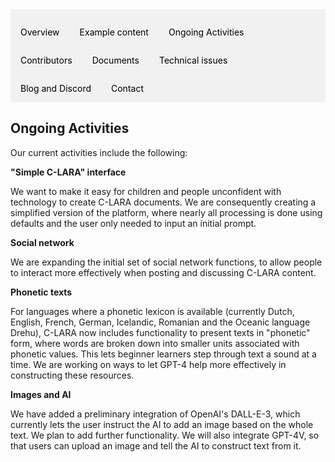 <div style="overflow: hidden; background-color: #f1f1f1;">

  <a href="index.html" style="float: left; display: block; color: black; text-align: center; padding: 14px 16px; text-decoration: none;">Overview</a>
  <a href="examples.html" style="float: left; display: block; color: black; text-align: center; padding: 14px 16px; text-decoration: none;">Example content</a>
  <a href="ongoing_activities.html" style="float: left; display: block; color: black; text-align: center; padding: 14px 16px; text-decoration: none;">Ongoing Activities</a>
  <a href="collaborators.html" style="float: left; display: block; color: black; text-align: center; padding: 14px 16px; text-decoration: none;">Contributors</a>
  <a href="documents.html" style="float: left; display: block; color: black; text-align: center; padding: 14px 16px; text-decoration: none;">Documents</a>
  <a href="performance.html" style="float: left; display: block; color: black; text-align: center; padding: 14px 16px; text-decoration: none;">Technical issues</a>
  <a href="blog.html" style="float: left; display: block; color: black; text-align: center; padding: 14px 16px; text-decoration: none;">Blog and Discord</a>
  <a href="contact.html" style="float: left; display: block; color: black; text-align: center; padding: 14px 16px; text-decoration: none;">Contact</a>

</div>

## Ongoing Activities

Our current activities include the following:

**"Simple C-LARA" interface**

We want to make it easy for children and people unconfident with technology to create C-LARA documents. We are consequently creating a simplified version of the platform, where nearly all processing is done using defaults and the user only needed to input an initial prompt.

**Social network**

We are expanding the initial set of social network functions, to allow people to interact more effectively when posting and discussing C-LARA content.

**Phonetic texts**

For languages where a phonetic lexicon is available (currently Dutch, English, French, German, Icelandic, Romanian and the Oceanic language Drehu), C-LARA now includes functionality to present texts in "phonetic" form, where words are broken down into smaller units associated with phonetic values. This lets beginner learners step through text a sound at a time. We are working on ways to let GPT-4 help more effectively in constructing these resources.

**Images and AI**

We have added a preliminary integration of OpenAI's DALL-E-3, which currently lets the user instruct the AI to add an image based on the whole text. We plan to add further functionality. We will also integrate GPT-4V, so that users can upload an image and tell the AI to construct text from it.